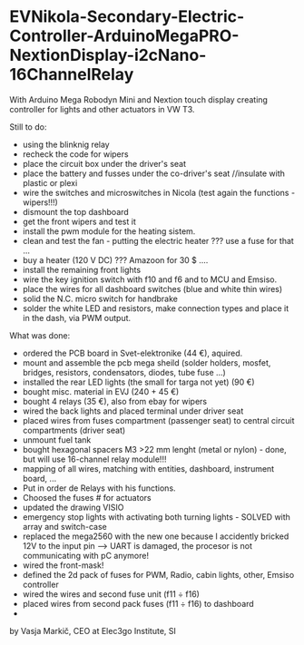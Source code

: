 # EVNikola-Secondary-Electric-Controller-ArduinoMegaPRO-NextionDisplay-i2cNano-16ChannelRelay
With Arduino Mega Robodyn Mini and Nextion touch display creating controller for lights and other actuators in VW T3.

Still to do:
- using the blinknig relay
- recheck the code for wipers
- place the circuit box under the driver's seat
- place the battery and fusses under the co-driver's seat //insulate with plastic or plexi 
- wire the switches and microswitches in Nicola (test again the functions - wipers!!!)
- dismount the top dashboard
- get the front wipers and test it
- install the pwm module for the heating sistem. 
- clean and test the fan - putting the electric heater ??? use a fuse for that ...
- buy a heater (120 V DC) ??? Amazoon for 30 $ ....
- install the remaining front lights
- wire the key ignition switch with f10 and f6 and to MCU and Emsiso.
- place the wires for all dashboard switches (blue and white thin wires)
- solid the N.C. micro switch for handbrake
- solder the white LED and resistors, make connection types and place it in the dash, via PWM output. 

What was done:
- ordered the PCB board in Svet-elektronike (44 €), aquired.
- mount and assemble the pcb mega sheild (solder holders, mosfet, bridges, resistors, condensators, diodes, tube fuse ...)
- installed the rear LED lights (the small for targa not yet) (90 €)
- bought misc. material in EVJ (240 + 45 €)
- bought 4 relays (35 €), also from ebay for wipers
- wired the back lights and placed terminal under driver seat
- placed wires from fuses compartment (passenger seat) to central circuit compartments (driver seat)
- unmount fuel tank
- bought hexagonal spacers M3 >22 mm lenght (metal or nylon) - done, but will use 16-channel relay module!!! 
- mapping of all wires, matching with entities, dashboard, instrument board, ...
- Put in order de Relays with his functions.
- Choosed the fuses # for actuators 
- updated the drawing VISIO
- emergency stop lights with activating both turning lights - SOLVED with array and switch-case
- replaced the mega2560 with the new one because I accidently bricked 12V to the input pin --> UART is damaged, the procesor is not   
  communicating with pC anymore!
- wired the front-mask! 
- defined the 2d pack of fuses for PWM, Radio, cabin lights, other, Emsiso controller
- wired the wires and second fuse unit (f11 ÷ f16)
- placed wires from second pack fuses (f11 ÷ f16) to dashboard
- 


by Vasja Markič,
CEO at Elec3go Institute, SI
